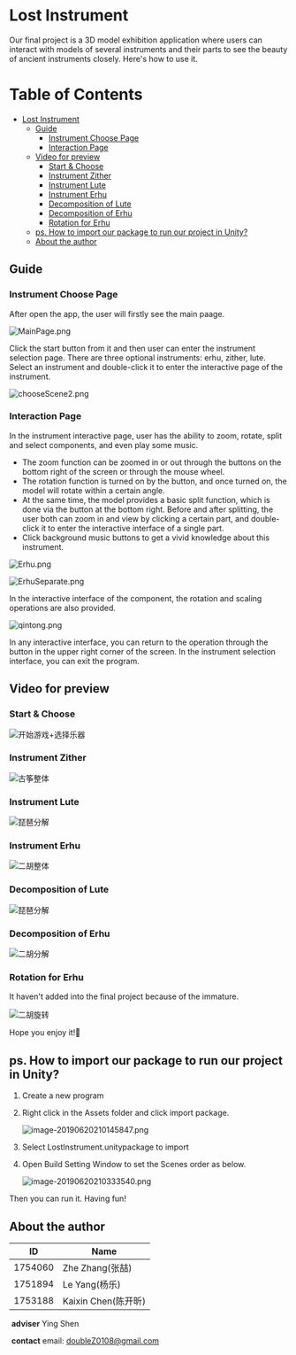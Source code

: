 # Lost Instrument

Our final project is a 3D model exhibition application where users can interact with models of several instruments and their parts to see the beauty of ancient instruments closely. Here's how to use it.


Table of Contents
=================

   * [Lost Instrument](#lost-instrument)
      * [Guide](#guide)
         * [Instrument Choose Page](#instrument-choose-page)
         * [Interaction Page](#interaction-page)
      * [Video for preview](#video-for-preview)
         * [Start &amp; Choose](#start--choose)
         * [Instrument Zither](#instrument-zither)
         * [Instrument Lute](#instrument-lute)
         * [Instrument Erhu](#instrument-erhu)
         * [Decomposition of Lute](#decomposition-of-lute)
         * [Decomposition of Erhu](#decomposition-of-erhu)
         * [Rotation for Erhu](#rotation-for-erhu)
      * [ps. How to import our package to run our project in Unity?](#ps-how-to-import-our-package-to-run-our-project-in-unity)
      * [About the author](#about-the-author)

## Guide

### Instrument Choose Page

After open the app, the user will firstly see the main paage. 

![MainPage.png](https://upload-images.jianshu.io/upload_images/12014150-245a905c7854eb48.png?imageMogr2/auto-orient/strip%7CimageView2/2/w/1240)

Click the start button from it and then user can enter the instrument selection page. There are three optional instruments: erhu, zither, lute. Select an instrument and double-click it to enter the interactive page of the instrument.

![chooseScene2.png](https://upload-images.jianshu.io/upload_images/12014150-ffcc0cdb6034dfd8.png?imageMogr2/auto-orient/strip%7CimageView2/2/w/1240)



### Interaction Page

In the instrument interactive page, user has the ability to zoom, rotate, split and select components, and even play some music.

- The zoom function can be zoomed in or out through the buttons on the bottom right of the screen or through the mouse wheel.
- The rotation function is turned on by the button, and once turned on, the model will rotate within a certain angle.
- At the same time, the model provides a basic split function, which is done via the button at the bottom right. Before and after splitting, the user both can zoom in and view by clicking a certain part, and double-click it to enter the interactive interface of a single part.
- Click background music buttons to get a vivid knowledge about this instrument.

![Erhu.png](https://upload-images.jianshu.io/upload_images/12014150-f4334eab7a2158a3.png?imageMogr2/auto-orient/strip%7CimageView2/2/w/1240)

![ErhuSeparate.png](https://upload-images.jianshu.io/upload_images/12014150-00f743de18763a1f.png?imageMogr2/auto-orient/strip%7CimageView2/2/w/1240)

In the interactive interface of the component, the rotation and scaling operations are also provided.

![qintong.png](https://upload-images.jianshu.io/upload_images/12014150-6b5f536eb49d97fb.png?imageMogr2/auto-orient/strip%7CimageView2/2/w/1240)

In any interactive interface, you can return to the operation through the button in the upper right corner of the screen. In the instrument selection interface, you can exit the program.



## Video for preview

### Start & Choose

![开始游戏+选择乐器](Document\video\开始游戏+选择乐器.gif)

### Instrument Zither

![古筝整体](Document\video\古筝整体.gif)

### Instrument Lute

![琵琶分解](Document\video\琵琶分解.gif)

### Instrument Erhu

![二胡整体](Document\video\二胡整体.gif)

### Decomposition of Lute

![琵琶分解](Document\video\琵琶分解.gif)

### Decomposition of Erhu

![二胡分解](Document\video\二胡分解.gif)

### Rotation for Erhu

It haven't added into the final project because of the immature.

![二胡旋转](Document\video\二胡旋转.gif)





Hope you enjoy it!🙂







## ps. How to import our package to run our project in Unity?

1. Create a new program 

2. Right click in the Assets folder and click import package.

   ![image-20190620210145847.png](https://upload-images.jianshu.io/upload_images/12014150-7f05e6a24393766e.png?imageMogr2/auto-orient/strip%7CimageView2/2/w/1240)

3. Select LostInstrument.unitypackage to import

4. Open Build Setting Window to set the Scenes order as below.

   ![image-20190620210333540.png](https://upload-images.jianshu.io/upload_images/12014150-0697eac44b5bffee.png?imageMogr2/auto-orient/strip%7CimageView2/2/w/1240)

Then you can run it. Having fun!



## About the author

| ID      | Name                |
| ------- | ------------------- |
| 1754060 | Zhe Zhang(张喆)     |
| 1751894 | Le Yang(杨乐)       |
| 1753188 | Kaixin Chen(陈开昕) |

​	**adviser**	Ying Shen

​	**contact**	email: doubleZ0108@gmail.com
